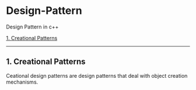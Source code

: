 # Design-Pattern
Design Pattern in c++

[1. Creational Patterns](#1-creational-patterns)

-----------------------------------------------------------------------------------------------------------------------------------
<!-- toc -->
## 1. Creational Patterns ##
 Ceational design patterns are design patterns that deal with object creation mechanisms.
